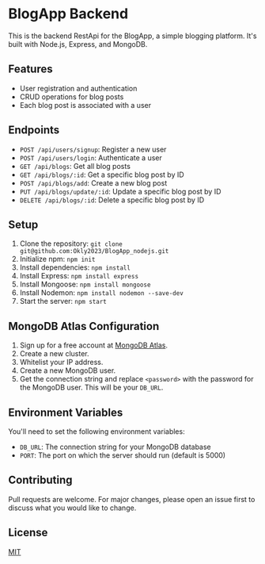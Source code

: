 # BlogApp Backend

This is the backend RestApi for the BlogApp, a simple blogging platform. It's built with Node.js, Express, and MongoDB.

## Features

- User registration and authentication
- CRUD operations for blog posts
- Each blog post is associated with a user

## Endpoints

- `POST /api/users/signup`: Register a new user
- `POST /api/users/login`: Authenticate a user
- `GET /api/blogs`: Get all blog posts
- `GET /api/blogs/:id`: Get a specific blog post by ID
- `POST /api/blogs/add`: Create a new blog post
- `PUT /api/blogs/update/:id`: Update a specific blog post by ID
- `DELETE /api/blogs/:id`: Delete a specific blog post by ID

## Setup

1. Clone the repository: `git clone git@github.com:Okly2023/BlogApp_nodejs.git`
2. Initialize npm: `npm init`
3. Install dependencies: `npm install`
4. Install Express: `npm install express`
5. Install Mongoose: `npm install mongoose`
6. Install Nodemon: `npm install nodemon --save-dev`
7. Start the server: `npm start`

## MongoDB Atlas Configuration

1. Sign up for a free account at [MongoDB Atlas](https://www.mongodb.com/cloud/atlas).
2. Create a new cluster.
3. Whitelist your IP address.
4. Create a new MongoDB user.
5. Get the connection string and replace `<password>` with the password for the MongoDB user. This will be your `DB_URL`.

## Environment Variables

You'll need to set the following environment variables:

- `DB_URL`: The connection string for your MongoDB database
- `PORT`: The port on which the server should run (default is 5000)

## Contributing

Pull requests are welcome. For major changes, please open an issue first to discuss what you would like to change.

## License

[MIT](https://choosealicense.com/licenses/mit/)